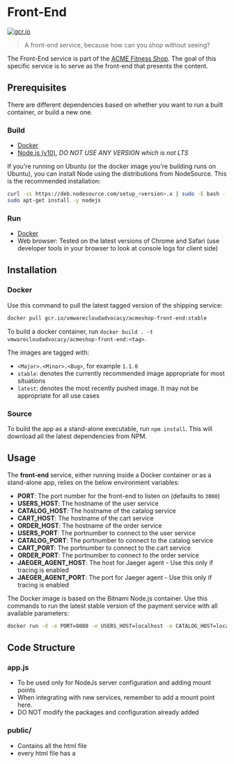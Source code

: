 # Front-End

[![gcr.io](https://img.shields.io/badge/gcr.io-stable-green?style=flat-square)](https://console.cloud.google.com/gcr/images/vmwarecloudadvocacy/GLOBAL/acmeshop-front-end@sha256:50407894d66065e846819f2d0060bce8fab8be433cbcf973d7dce2f27eeb2390/details?tab=info)

> A front-end service, because how can you shop without seeing?

The Front-End service is part of the [ACME Fitness Shop](https://github.com/vmwarecloudadvocacy/acme_fitness_demo). The goal of this specific service is to serve as the front-end that presents the content.

## Prerequisites

There are different dependencies based on whether you want to run a built container, or build a new one.

### Build

* [Docker](https://www.docker.com/docker-community)
* [Node.js (v10)](https://nodejs.org/en/), _DO NOT USE ANY VERSION which is not LTS_

If you're running on Ubuntu (or the docker image you're building runs on Ubuntu), you can install Node using the distributions from NodeSource. This is the recommended installation:

```bash
curl -sL https://deb.nodesource.com/setup_<version>.x | sudo -E bash -
sudo apt-get install -y nodejs
```

### Run

* [Docker](https://www.docker.com/docker-community)
* Web browser: Tested on the latest versions of Chrome and Safari (use developer tools in your browser to look at console logs for client side)

## Installation

### Docker

Use this command to pull the latest tagged version of the shipping service:

```bash
docker pull gcr.io/vmwarecloudadvocacy/acmeshop-front-end:stable
```

To build a docker container, run `docker build . -t vmwarecloudadvocacy/acmeshop-front-end:<tag>`.

The images are tagged with:

* `<Major>.<Minor>.<Bug>`, for example `1.1.0`
* `stable`: denotes the currently recommended image appropriate for most situations
* `latest`: denotes the most recently pushed image. It may not be appropriate for all use cases

### Source

To build the app as a stand-alone executable, run `npm install`. This will download all the latest dependencies from NPM.

## Usage

The **front-end** service, either running inside a Docker container or as a stand-alone app, relies on the below environment variables:

* **PORT**: The port number for the front-end to listen on (defaults to `3000`)
* **USERS_HOST**: The hostname of the user service
* **CATALOG_HOST**: The hostname of the catalog service
* **CART_HOST**: The hostname of the cart service
* **ORDER_HOST**: The hostname of the order service
* **USERS_PORT**: The portnumber to connect to the user service
* **CATALOG_PORT**: The portnumber to connect to the catalog service
* **CART_PORT**: The portnumber to connect to the cart service
* **ORDER_PORT**: The portnumber to connect to the order service
* **JAEGER_AGENT_HOST**: The host for Jaeger agent - Use this only if tracing is enabled
* **JAEGER_AGENT_PORT**: The port for Jaeger agent - Use this only if tracing is enabled

The Docker image is based on the Bitnami Node.js container. Use this commands to run the latest stable version of the payment service with all available parameters:

```bash
docker run -d -e PORT=8080 -e USERS_HOST=localhost -e CATALOG_HOST=localhost -e CART_HOST=localhost -e ORDER_HOST=localhost -e USERS_PORT=8081 -e CATALOG_PORT=8082 -e CART_PORT=5000 -e ORDER_PORT=6000 -e JAEGER_AGENT_HOST=localhost -e JAEGER_AGENT_PORT=6832 -p 8080:8080 gcr.io/vmwarecloudadvocacy/acmeshop-front-end:stable
```

## Code Structure

### app.js

* To be used only for NodeJs server configuration and adding mount points
* When integrating with new services, remember to add a mount point here.
* DO NOT modify the packages and configuration already added

### public/

* Contains all the html file
* every html file has a <script> tag under which the AJAX scripts are added
* follow the index.html for some of the naming conventions. Especially for the Top navigation bar and the footer
* make changes as necessary for your service (like redirecting to another page, loading a different html etc)

### public/js/client.js

* Contains all the js functions for handling certain front end actions

### services/{service_name}

* Add index.js file here for every service that frontend needs to interact with
* currently services/users/index.js has sample code for making call to another backend service
* requests library is being used to handle the calls to other services
* Refer to API doc or contact the author of the service for which the calls are being made to make changes as necessary

### package.json

* contains list of packages
* if using any new package, use the command `npm install package_name --save` this will update the json

## Available users

There are four pre-created users loaded into the database:

| User   | Password   |
|--------|------------|
| eric   | `vmware1!` |
| dwight | `vmware1!` |
| han    | `vmware1!` |
| phoebe | `vmware1!` |

* You MUST login as one of the users mentioned above to access all the pages in the application
* The current user service will set a cookie ```logged_in``` in the browser. This cookie contains the User ID returned from the user service
* The service uses JWT and sets 2 cookies - ```logged_in``` and ```refresh_token```

## API

All the calls from other services will work directly with the Front-End Service

## Additional Resources

Some additional light reading material :smile:

* https://github.com/request/request
* https://stackoverflow.com/questions/26721994/return-json-body-in-request-nodejs?rq=1

## Contributing

[Pull requests](https://github.com/vmwarecloudadvocacy/front_end/pulls) are welcome. For major changes, please open [an issue](https://github.com/vmwarecloudadvocacy/front_end/issues) first to discuss what you would like to change.

Please make sure to update tests as appropriate.

## License

See the [LICENSE](./LICENSE) file in the repository
